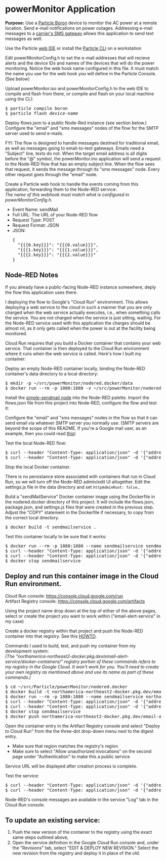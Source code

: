 powerMonitor Application
==

**Purpose:** Use a [Particle Boron](https://store.particle.io/products/boron-lte) device to monitor the AC power at a remote location.  Send e-mail notifications on power outages.  Addressing e-mail messages to a [carrier's SMS gateway](https://smsemailgateway.com) allows this application to send text messages as well.

Use the Particle [web IDE](https://build.particle.io/build) or install the [Particle CLI](https://docs.particle.io/tutorials/developer-tools/cli/) on a workstation

Edit powerMonitorConfig.h to set the e-mail addresses that will recieve alerts and the device IDs and names of the devices that will do the power monitoring.  Notice the web hook name configured in this file.  It must match the name you use for the web hook you will define in the Particle Console. (See below)

Upload powerMonitor.iso and powerMonitorConfig.h to the web IDE to compile and flash from there, or compile and flash on your local machine using the CLI:
<pre>$ particle compile boron
$ particle flash <i>device-name</i></pre>

Deploy flows.json to a public Node-Red instance (see section below.)   Configure the "email" and "sms messages" nodes of the flow for the SMTP server used to send e-mails.

FYI: The flow is designed to handle messages destined for traditional email, as well as messages going to email-to-text gateways.  Emails need a "Subject" line, texts do not.  When the target email address is all digits before the "@" symbol, the powerMonitor.ino application will send a request to the Node-RED flow that has an empty subject line.  When the flow sees that request, it sends the message through its "sms messages" node.  Every other request goes through the "email" node.

Create a Particle web hook to handle the events coming from this application, forwarding them to the Node-RED service:
<br /><i>The name of this webhook must match what is configured in powerMonitorConfig.h.</i>

* Event Name: sendMail
* Full URL: The URL of your Node-RED flow
* Request Type: POST
* Request Format:  JSON
* JSON:
<ul><pre>{
  "{{{0.key}}}": "{{{0.value}}}",
  "{{{1.key}}}": "{{{1.value}}}",
  "{{{2.key}}}": "{{{2.value}}}"  
}</pre></ul>

Node-RED Notes
--
If you already have a public-facing Node-RED instance somewhere, deply the flow this application uses there.

I deploying the flow to Google's "Cloud Run" environment.  This allows deploying a web service to the cloud in such a manner that you are only charged when the web service actually executes, i.e., when something calls the service.  You are not charged when the service is just sitting, waiting.  For the Node-RED service used with this application the charges should be almost nil, as it only gets called when the power is out at the facility being monitored.

Cloud Run requires that you build a Docker container that contains your web service.  That container is then deployed to the Cloud Run environment where it runs when the web service is called.  Here's how I built my container:

Deploy an empty Node-RED container locally, binding the Node-RED container's data directory to a local directory:
<pre>
$ mkdir -p ~/src/powerMonitor/nodered.docker/data
$ docker run --rm -p 1880:1880 -v ~/src/powerMonitor/nodered.docker/data:/data --name node-red nodered/node-red:latest
</pre>

Install the [simple-sendmail node](https://flows.nodered.org/node/node-red-contrib-simple-sendmail) into the Node-RED palette.  Import the flows.json file from this project into Node-RED, configure the flow and test it:

Configure the "email" and "sms messages" nodes in the flow so that it can send email via whatever SMTP server you normally use.  (SMTP servers are beyond the scope of this README.  If you're a Google mail user, as an example, then you could read [this](https://support.google.com/a/answer/176600?hl=en))

Test the local Node-RED flow:
<pre>
$ curl --header "Content-Type: application/json" -d '{"address":"<i>phonenumber@sms.gateway.hostname.here</i>","subject":"","message":"testing the flow"}' http://localhost:1880/sendMail
$ curl --header "Content-Type: application/json" -d '{"address":"<i>email@address.here</i>","subject":"Test","message":"testing the flow"}' http://localhost:1880/sendMail
</pre>

Stop the local Docker container.

There is no persistance store associated with containers that run in Cloud Run, so we will turn off the Node-RED admin/edit UI altogether.  Edit the settings.js file in the data directory and set <code>httpAdminRoot: false,</code>.

Build a "sendMailService" Docker container image using the Dockerfile in the nodered.docker directory of this project.  It will include the flows.json, package.json, and settings.js files that were created in the previous step. Adjust the "COPY" statement in the Dockerfile if necessary, to copy from the correct local directory.
<pre>
$ docker build -t sendmailservice .
</pre>

Test this container locally to be sure that it works:
<pre>
$ docker run --rm -p 1880:1880 --name sendmailservice sendmailservice
$ curl --header "Content-Type: application/json" -d '{"address":"<i>phonenumber@sms.gateway.hostname.here</i>","subject":"","message":"testing the flow"}' http://localhost:1880/sendMail
$ curl --header "Content-Type: application/json" -d '{"address":"<i>email@address.here</i>","subject":"Test","message":"testing the flow"}' http://localhost:1880/sendMail
$ docker stop sendmailservice
</pre>

Deploy and run this container image in the Cloud Run environment.
--

Cloud Run console: https://console.cloud.google.com/run
<br />Artifact Registry console: https://console.cloud.google.com/artifacts

Using the project name drop down at the top of either of the above pages, select or create the project you want to work within ("email-alert-service" in my case)

Create a docker registry within that project and push the Node-RED container into that registry.  See this [HOWTO](https://cloud.google.com/artifact-registry/docs/docker/quickstart?hl=en_US).

Commands I used to build, test, and push my container from my development system:
<br /><i>(The "northamerica-northeast2-docker.pkg.dev/email-alert-service/docker-containers/" registry portion of these commands refers to my registry in the Google Cloud.  It won't work for you.  You'll need to create your own registry as mentioned above and use its name as part of these commands.)</i>
<pre>
$ cd ~/src/Particle/powerMonitor/nodered.docker
$ docker build -t northamerica-northeast2-docker.pkg.dev/email-alert-service/docker-containers/sendmailservice:latest .
$ docker run --rm -p 1880:1880 --name sendmailservice northamerica-northeast2-docker.pkg.dev/email-alert-service/docker-containers/sendmailservice:latest
$ curl --header "Content-Type: application/json" -d '{"address":"<i>phonenumber@sms.gateway.hostname.here</i>","subject":"","message":"testing the flow"}' http://localhost:1880/sendMail
$ curl --header "Content-Type: application/json" -d '{"address":"<i>email@address.here</i>","subject":"Test","message":"testing the flow"}' http://localhost:1880/sendMail
$ docker stop sendmailservice
$ docker push northamerica-northeast2-docker.pkg.dev/email-alert-service/docker-containers/sendmailservice:latest
</pre>

Open the container entry in the Artifact Registry console and select "Deploy to Cloud Run" from the the three-dot drop-down menu next to the digest entry.

* Make sure that region matches the registry's region.
* Make sure to select "Allow unauthorized invocations" on the second page under "Authentication" to make this a public service

Service URL will be displayed after creation process is complete.

Test the service:
<pre>
$ curl --header "Content-Type: application/json" -d '{"address":"<i>phonenumber@sms.gateway.hostname.here</i>","subject":"","message":"testing the flow"}' https://<service-url>/sendMail
$ curl --header "Content-Type: application/json" -d '{"address":"<i>email@address.here</i>","subject":"Test message","message":"testing the flow"}' https://<service-url>/sendMail
</pre>    
Node-RED's console messages are available in the service "Log" tab in the Cloud Run console.

To update an existing service:
--

1) Push the new version of the container to the registry using the exact same steps outlined above,
2) Open the service definition in the Google Cloud Run console and, under the "Revisions" tab, select "EDIT & DEPLOY NEW REVISION."   Select the new revision from the registry and deploy it in place of the old.
